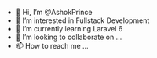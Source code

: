 - 👋 Hi, I’m @AshokPrince
- 👀 I’m interested in Fullstack Development
- 🌱 I’m currently learning Laravel 6
- 💞️ I’m looking to collaborate on ...
- 📫 How to reach me ...

<!---
AshokPrince/AshokPrince is a ✨ special ✨ repository because its `README.md` (this file) appears on your GitHub profile.
You can click the Preview link to take a look at your changes.
--->
